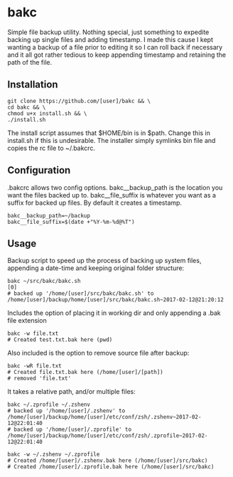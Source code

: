 # bakc
Simple file backup utility. Nothing special, just something to expedite backing up single files and adding timestamp.
I made this cause I kept wanting a backup of a file prior to editing it so I can roll back if necessary and it all got rather tedious to keep appending timestamp and retaining the path of the file.

## Installation
```shell
git clone https://github.com/[user]/bakc && \
cd bakc && \
chmod u+x install.sh && \
./install.sh
```

The install script assumes that $HOME/bin is in $path. Change this in install.sh if this is undesirable.
The installer simply symlinks bin file and copies the rc file to ~/.bakcrc.

## Configuration
.bakcrc allows two config options.
bakc__backup_path is the location you want the files backed up to.
bakc__file_suffix is whatever you want as a suffix for backed up files. By default it creates a timestamp.

```shell
bakc__backup_path=~/backup
bakc__file_suffix=$(date +"%Y-%m-%d@%T")
```

## Usage
Backup script to speed up the process of backing up system files, appending a date-time and keeping original folder structure:
```shell
bakc ~/src/bakc/bakc.sh                                                                                                                                 [0]
# backed up '/home/[user]/src/bakc/bakc.sh' to /home/[user]/backup/home/[user]/src/bakc/bakc.sh~2017-02-12@21:20:12
```

Includes the option of placing it in working dir and only appending a .bak file extension
```shell
bakc -w file.txt
# Created test.txt.bak here (pwd)
```

Also included is the option to remove source file after backup:
```shell
bakc -wR file.txt
# Created file.txt.bak here (/home/[user]/[path])
# removed 'file.txt'
```

It takes a relative path, and/or multiple files:
```shell
bakc ~/.zprofile ~/.zshenv
# backed up '/home/[user]/.zshenv' to /home/[user]/backup/home/[user]/etc/conf/zsh/.zshenv~2017-02-12@22:01:40
# backed up '/home/[user]/.zprofile' to /home/[user]/backup/home/[user]/etc/conf/zsh/.zprofile~2017-02-12@22:01:40

bakc -w ~/.zshenv ~/.zprofile
# Created /home/[user]/.zshenv.bak here (/home/[user]/src/bakc)
# Created /home/[user]/.zprofile.bak here (/home/[user]/src/bakc)
```
